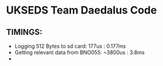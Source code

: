 # UKSEDS Team Daedalus Code

## TIMINGS:
- Logging 512 Bytes to sd card:          177us : 0.177ms
- Getting relevant data from BNO055:   ~3800us : 3.8ms
- 
